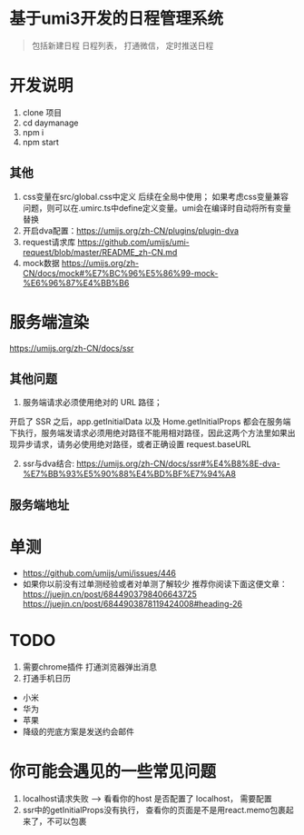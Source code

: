 # 基于umi3开发的日程管理系统
> 包括新建日程 日程列表， 打通微信， 定时推送日程

# 开发说明
1. clone 项目
2. cd daymanage
3. npm i
4. npm start

## 其他
1. css变量在src/global.css中定义 后续在全局中使用； 如果考虑css变量兼容问题，则可以在.umirc.ts中define定义变量。umi会在编译时自动将所有变量替换
2. 开启dva配置：https://umijs.org/zh-CN/plugins/plugin-dva
3. request请求库 https://github.com/umijs/umi-request/blob/master/README_zh-CN.md
4. mock数据 https://umijs.org/zh-CN/docs/mock#%E7%BC%96%E5%86%99-mock-%E6%96%87%E4%BB%B6




# 服务端渲染
https://umijs.org/zh-CN/docs/ssr

## 其他问题
1. 服务端请求必须使用绝对的 URL 路径；

开启了 SSR 之后，app.getInitialData 以及 Home.getInitialProps 都会在服务端下执行，服务端发请求必须用绝对路径不能用相对路径，因此这两个方法里如果出现异步请求，请务必使用绝对路径，或者正确设置 request.baseURL

2. ssr与dva结合: https://umijs.org/zh-CN/docs/ssr#%E4%B8%8E-dva-%E7%BB%93%E5%90%88%E4%BD%BF%E7%94%A8


## 服务端地址


# 单测
- https://github.com/umijs/umi/issues/446
- 如果你以前没有过单测经验或者对单测了解较少 推荐你阅读下面这便文章：
https://juejin.cn/post/6844903798406643725
https://juejin.cn/post/6844903878119424008#heading-26


# TODO
1. 需要chrome插件 打通浏览器弹出消息
2. 打通手机日历 
  - 小米
  - 华为
  - 苹果
  - 降级的兜底方案是发送约会邮件

# 你可能会遇见的一些常见问题
1. localhost请求失败 --> 看看你的host 是否配置了 localhost， 需要配置
2. ssr中的getInitialProps没有执行， 查看你的页面是不是用react.memo包裹起来了，不可以包裹






